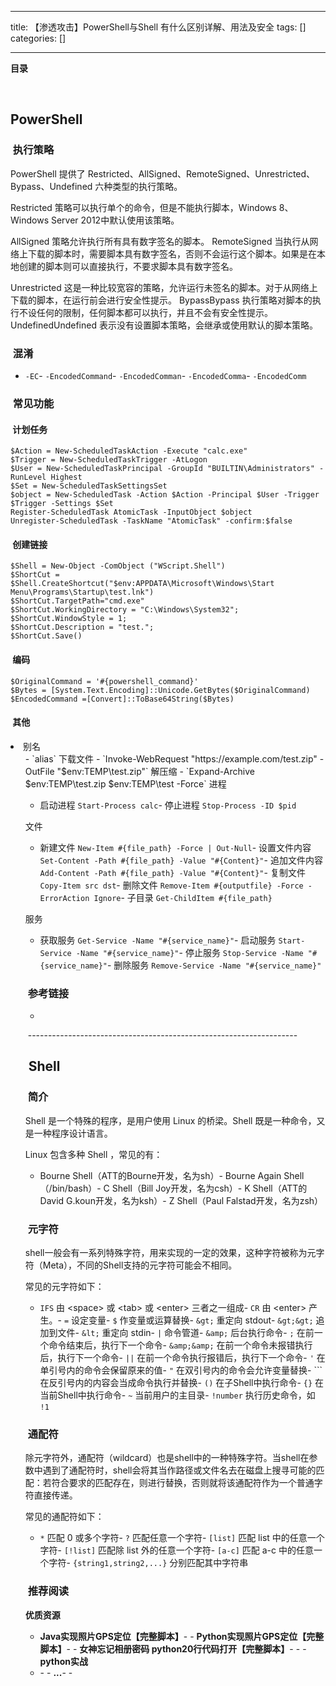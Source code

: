
--- 
title:  【渗透攻击】PowerShell与Shell 有什么区别详解、用法及安全 
tags: []
categories: [] 

---
**目录**



























 

## PowerShell

###  执行策略

>  
 PowerShell 提供了 Restricted、AllSigned、RemoteSigned、Unrestricted、Bypass、Undefined 六种类型的执行策略。 


>  
 Restricted 策略可以执行单个的命令，但是不能执行脚本，Windows 8、 Windows Server 2012中默认使用该策略。 


>  
 AllSigned 策略允许执行所有具有数字签名的脚本。 
 RemoteSigned 当执行从网络上下载的脚本时，需要脚本具有数字签名，否则不会运行这个脚本。如果是在本地创建的脚本则可以直接执行，不要求脚本具有数字签名。 


>  
 Unrestricted 这是一种比较宽容的策略，允许运行未签名的脚本。对于从网络上下载的脚本，在运行前会进行安全性提示。 
 BypassBypass 执行策略对脚本的执行不设任何的限制，任何脚本都可以执行，并且不会有安全性提示。 
 UndefinedUndefined 表示没有设置脚本策略，会继承或使用默认的脚本策略。 


###  混淆
- `-EC`- `-EncodedCommand`- `-EncodedComman`- `-EncodedComma`- `-EncodedComm`
###  常见功能

####  计划任务

```
$Action = New-ScheduledTaskAction -Execute "calc.exe"
$Trigger = New-ScheduledTaskTrigger -AtLogon
$User = New-ScheduledTaskPrincipal -GroupId "BUILTIN\Administrators" -RunLevel Highest
$Set = New-ScheduledTaskSettingsSet
$object = New-ScheduledTask -Action $Action -Principal $User -Trigger $Trigger -Settings $Set
Register-ScheduledTask AtomicTask -InputObject $object
Unregister-ScheduledTask -TaskName "AtomicTask" -confirm:$false
```

####  创建链接

```
$Shell = New-Object -ComObject ("WScript.Shell")
$ShortCut = $Shell.CreateShortcut("$env:APPDATA\Microsoft\Windows\Start Menu\Programs\Startup\test.lnk")
$ShortCut.TargetPath="cmd.exe"
$ShortCut.WorkingDirectory = "C:\Windows\System32";
$ShortCut.WindowStyle = 1;
$ShortCut.Description = "test.";
$ShortCut.Save()
```

####  编码

```
$OriginalCommand = '#{powershell_command}'
$Bytes = [System.Text.Encoding]::Unicode.GetBytes($OriginalCommand)
$EncodedCommand =[Convert]::ToBase64String($Bytes)
```

####  其他
<li> 别名 
  <ul>- `alias`
下载文件
- `Invoke-WebRequest "https://example.com/test.zip" -OutFile "$env:TEMP\test.zip"`
解压缩
- `Expand-Archive $env:TEMP\test.zip $env:TEMP\test -Force`
进程

>  
   - 启动进程 `Start-Process calc`- 停止进程 `Stop-Process -ID $pid` 
  

文件

>  
   - 新建文件 `New-Item #{file_path} -Force | Out-Null`- 设置文件内容 `Set-Content -Path #{file_path} -Value "#{Content}"`- 追加文件内容 `Add-Content -Path #{file_path} -Value "#{Content}"`- 复制文件 `Copy-Item src dst`- 删除文件 `Remove-Item #{outputfile} -Force -ErrorAction Ignore`- 子目录 `Get-ChildItem #{file_path}` 
  

服务

>  
   - 获取服务 `Get-Service -Name "#{service_name}"`- 启动服务 `Start-Service -Name "#{service_name}"`- 停止服务 `Stop-Service -Name "#{service_name}"`- 删除服务 `Remove-Service -Name "#{service_name}"` 
  

###  参考链接
- 
 -------------------------------------------------------------------

##  Shell

###  简介

Shell 是一个特殊的程序，是用户使用 Linux 的桥梁。Shell 既是一种命令，又是一种程序设计语言。

Linux 包含多种 Shell ，常见的有：

>  
 - Bourne Shell（ATT的Bourne开发，名为sh）- Bourne Again Shell（/bin/bash）- C Shell（Bill Joy开发，名为csh）- K Shell（ATT的David G.koun开发，名为ksh）- Z Shell（Paul Falstad开发，名为zsh） 


###  元字符

shell一般会有一系列特殊字符，用来实现的一定的效果，这种字符被称为元字符（Meta），不同的Shell支持的元字符可能会不相同。

常见的元字符如下：

>  
 - `IFS` 由 &lt;space&gt; 或 &lt;tab&gt; 或 &lt;enter&gt; 三者之一组成- `CR` 由 &lt;enter&gt; 产生。- `=` 设定变量- `$` 作变量或运算替换- `&gt;` 重定向 stdout- `&gt;&gt;` 追加到文件- `&lt;` 重定向 stdin- `|` 命令管道- `&amp;` 后台执行命令- `;` 在前一个命令结束后，执行下一个命令- `&amp;&amp;` 在前一个命令未报错执行后，执行下一个命令- `||` 在前一个命令执行报错后，执行下一个命令- `'` 在单引号内的命令会保留原来的值- `"` 在双引号内的命令会允许变量替换- ``` 在反引号内的内容会当成命令执行并替换- `()` 在子Shell中执行命令- `{}` 在当前Shell中执行命令- `~` 当前用户的主目录- `!number` 执行历史命令，如 `!1` 


###  通配符

除元字符外，通配符（wildcard）也是shell中的一种特殊字符。当shell在参数中遇到了通配符时，shell会将其当作路径或文件名去在磁盘上搜寻可能的匹配：若符合要求的匹配存在，则进行替换，否则就将该通配符作为一个普通字符直接传递。

常见的通配符如下：

>  
 - `*` 匹配 0 或多个字符- `?` 匹配任意一个字符- `[list]` 匹配 list 中的任意一个字符- `[!list]` 匹配除 list 外的任意一个字符- `[a-c]` 匹配 a-c 中的任意一个字符- `{string1,string2,...}` 分别匹配其中字符串 


###  推荐阅读

**优质资源**
- **Java实现照片GPS定位【完整脚本】**- - **Python实现照片GPS定位【完整脚本】**- - **女神忘记相册密码 python20行代码打开【完整脚本】**- - **<strong><strong><strong><strong><strong><strong><strong>**</strong></strong></strong></strong></strong></strong></strong>- 
**python实战**
- **<strong><strong><strong><strong><strong><strong><strong>**</strong></strong></strong></strong></strong></strong></strong>- **<strong><strong><strong><strong><strong><strong><strong>**</strong></strong></strong></strong></strong></strong></strong>- **<strong><strong><strong><strong><strong><strong><strong>**</strong></strong></strong></strong></strong></strong>...</strong>- **<strong><strong><strong><strong><strong><strong><strong>**</strong></strong></strong></strong></strong></strong></strong>- **<strong><strong><strong><strong><strong><strong><strong>**</strong></strong></strong></strong></strong></strong>**<strong><strong><strong><strong><strong><strong>**</strong></strong></strong></strong></strong></strong>**<strong><strong><strong><strong><strong><strong>**</strong></strong></strong></strong></strong></strong></strong>